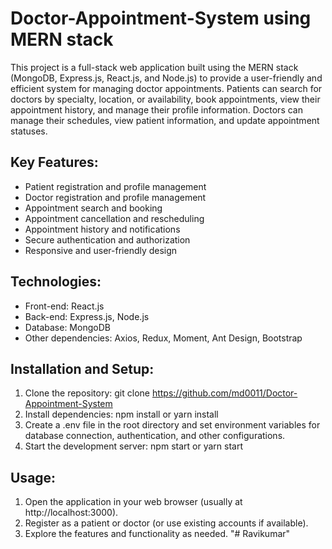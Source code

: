 # Doctor-Appointment-System using MERN stack

This project is a full-stack web application built using the MERN stack (MongoDB, Express.js, React.js, and Node.js) to provide a user-friendly and efficient system for managing doctor appointments. Patients can search for doctors by specialty, location, or availability, book appointments, view their appointment history, and manage their profile information. Doctors can manage their schedules, view patient information, and update appointment statuses.

## Key Features:

- Patient registration and profile management
- Doctor registration and profile management
- Appointment search and booking
- Appointment cancellation and rescheduling
- Appointment history and notifications
- Secure authentication and authorization
- Responsive and user-friendly design

## Technologies:

- Front-end: React.js
- Back-end: Express.js, Node.js
- Database: MongoDB
- Other dependencies: Axios, Redux, Moment, Ant Design, Bootstrap

## Installation and Setup:

1. Clone the repository: git clone https://github.com/md0011/Doctor-Appointment-System
2. Install dependencies: npm install or yarn install
3. Create a .env file in the root directory and set environment variables for database connection, authentication, and other configurations.
4. Start the development server: npm start or yarn start

## Usage:

1. Open the application in your web browser (usually at http://localhost:3000).
2. Register as a patient or doctor (or use existing accounts if available).
3. Explore the features and functionality as needed.
"# Ravikumar" 

